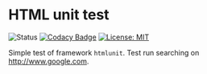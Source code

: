 HTML unit test
=
![Status](https://travis-ci.org/vladimirmezera/htmlunit-tests.svg?branch=master)
[![Codacy Badge](https://api.codacy.com/project/badge/Grade/bd477beb1e26447f9991f72d2ae2589f)](https://www.codacy.com/app/vladimirmezera/htmlunit-tests?utm_source=github.com&amp;utm_medium=referral&amp;utm_content=vladimirmezera/htmlunit-tests&amp;utm_campaign=Badge_Grade)
[![License: MIT](https://img.shields.io/badge/License-MIT-yellow.svg)](https://opensource.org/licenses/MIT)


Simple test of framework `htmlunit`. Test run searching on http://www.google.com.


